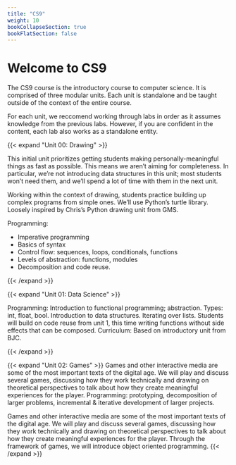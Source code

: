 ```yaml
---
title: "CS9"
weight: 10
bookCollapseSection: true
bookFlatSection: false
---
```



# Welcome to CS9

The CS9 course is the introductory course to computer science. It is comprised of three modular units. Each unit is standalone and be taught outside of the context of the entire course. 

For each unit, we reccomend working through labs in order as it assumes knowledge from the previous labs. However, if you are confident in the content, each lab also works as a standalone entity.  


{{< expand "Unit 00: Drawing" >}}

This initial unit prioritizes getting students making personally-meaningful things as fast as
possible. This means we aren’t aiming for completeness. In particular, we’re not introducing 
data structures in this unit; most students won’t need them, and we’ll spend a lot of time with
them in the next unit.

Working within the context of drawing, students practice building up complex programs from simple
ones. We’ll use Python’s turtle library. Loosely inspired by Chris’s Python drawing unit from GMS.

Programming:
- Imperative programming
- Basics of syntax
- Control flow: sequences, loops, conditionals, functions
- Levels of abstraction: functions, modules
- Decomposition and code reuse.

{{< /expand >}}


{{< expand "Unit 01: Data Science" >}}

Programming: Introduction to functional programming; abstraction. Types: int, float, bool. Introduction to data structures. Iterating over lists. Students will build on code reuse from unit 1, this time writing functions without side effects that can be composed. Curriculum: Based on introductory unit from BJC.

{{< /expand >}}


{{< expand "Unit 02: Games" >}}
Games and other interactive media are some of the most important texts of the digital age. We will play and discuss several games, discussing how they work technically and drawing on theoretical perspectives to talk about how they create meaningful experiences for the player. Programming: prototyping, decomposition of larger problems, incremental & iterative development of larger projects.


Games and other interactive media are some of the most important texts of the digital age. We will play and discuss several games, discussing how they work technically and drawing on theoretical perspectives to talk about how they create meaningful experiences for the player. Through the framework of games, we will introduce object oriented programming.
{{< /expand >}}